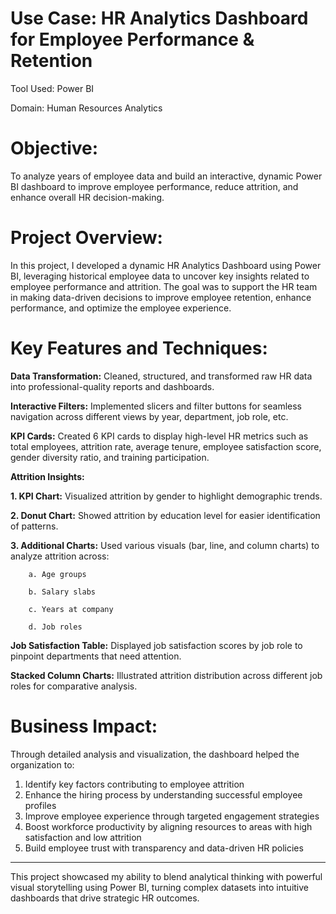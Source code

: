 # Use Case: HR Analytics Dashboard for Employee Performance & Retention

Tool Used: Power BI

Domain: Human Resources Analytics

# Objective: 
To analyze years of employee data and build an interactive, dynamic Power BI dashboard to improve employee performance, reduce attrition, and enhance overall HR decision-making.

# Project Overview:
In this project, I developed a dynamic HR Analytics Dashboard using Power BI, leveraging historical employee data to uncover key insights related to employee performance and attrition. The goal was to support the HR team in making data-driven decisions to improve employee retention, enhance performance, and optimize the employee experience.

# Key Features and Techniques:

**Data Transformation:** Cleaned, structured, and transformed raw HR data into professional-quality reports and dashboards.

**Interactive Filters:** Implemented slicers and filter buttons for seamless navigation across different views by year, department, job role, etc.

**KPI Cards:** Created 6 KPI cards to display high-level HR metrics such as total employees, attrition rate, average tenure, employee satisfaction score, gender diversity ratio, and training participation.

**Attrition Insights:**

   **1. KPI Chart:** Visualized attrition by gender to highlight demographic trends.

   **2. Donut Chart:** Showed attrition by education level for easier identification of patterns.

   **3. Additional Charts:** Used various visuals (bar, line, and column charts) to analyze attrition across:

        a. Age groups

        b. Salary slabs

        c. Years at company

        d. Job roles


**Job Satisfaction Table:** Displayed job satisfaction scores by job role to pinpoint departments that need attention.

**Stacked Column Charts:** Illustrated attrition distribution across different job roles for comparative analysis.


# Business Impact:
Through detailed analysis and visualization, the dashboard helped the organization to:

1. Identify key factors contributing to employee attrition
2. Enhance the hiring process by understanding successful employee profiles
3. Improve employee experience through targeted engagement strategies
4. Boost workforce productivity by aligning resources to areas with high satisfaction and low attrition
5. Build employee trust with transparency and data-driven HR policies
-------------------------------------------------------------------------------------------------------------------------------------------------------------------------------------------
This project showcased my ability to blend analytical thinking with powerful visual storytelling using Power BI, turning complex datasets into intuitive dashboards that drive strategic HR outcomes.

